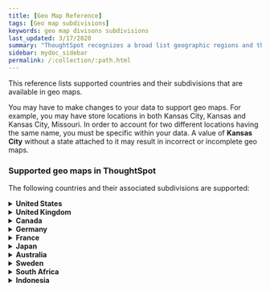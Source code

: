 ```yaml
---
title: [Geo Map Reference]
tags: [Geo map subdivisions]
keywords: geo map divisons subdivisions
last_updated: 3/17/2020
summary: "ThoughtSpot recognizes a broad list geographic regions and their subdivisions."
sidebar: mydoc_sidebar
permalink: /:collection/:path.html
---
```

This reference lists supported countries and their subdivisions that are available in geo maps.

You may have to make changes to your data to support geo maps. For example, you may have store locations in both Kansas City, Kansas and Kansas City, Missouri. In order to account for two different locations having the same name, you must be specific within your data. A value of **Kansas City** without a state attached to it may result in incorrect or incomplete geo maps.

### Supported geo maps in ThoughtSpot

The following countries and their associated subdivisions are supported:
<details>
<summary><b>United States</b></summary>
&nbsp;&nbsp;&nbsp;&nbsp;State<br>
&nbsp;&nbsp;&nbsp;&nbsp;County<br>
&nbsp;&nbsp;&nbsp;&nbsp;Zip Code<br>
</details>
<details>
<summary><b>United Kingdom</b></summary>
&nbsp;&nbsp;&nbsp;&nbsp;County and Unitary Authority<br>
&nbsp;&nbsp;&nbsp;&nbsp;Local Area District<br>
</details>
<details>
<summary><b>Canada</b></summary>
&nbsp;&nbsp;&nbsp;&nbsp;Province and Territories<br>
&nbsp;&nbsp;&nbsp;&nbsp;Census Divisions<br>
&nbsp;&nbsp;&nbsp;&nbsp;Postal Code<br>
</details>
<details>
<summary><b>Germany</b></summary>
&nbsp;&nbsp;&nbsp;&nbsp;State<br>
&nbsp;&nbsp;&nbsp;&nbsp;District<br>
&nbsp;&nbsp;&nbsp;&nbsp;Postal Code<br>
</details>
<details>
<summary><b>France</b></summary>
&nbsp;&nbsp;&nbsp;&nbsp;Region<br>
&nbsp;&nbsp;&nbsp;&nbsp;Department<br>
</details>
<details>
<summary><b>Japan</b></summary>
&nbsp;&nbsp;&nbsp;&nbsp;Prefecture<br>
&nbsp;&nbsp;&nbsp;&nbsp;PMC<br>
</details>
<details>
<summary><b>Australia</b></summary>
&nbsp;&nbsp;&nbsp;&nbsp;State<br>
&nbsp;&nbsp;&nbsp;&nbsp;Suburb<br>
&nbsp;&nbsp;&nbsp;&nbsp;Postcode<br>
</details>
<details>
<summary><b>Sweden</b></summary>
&nbsp;&nbsp;&nbsp;&nbsp;County<br>
&nbsp;&nbsp;&nbsp;&nbsp;Municipality<br>
</details>
<details>
<summary><b>South Africa</b></summary>
&nbsp;&nbsp;&nbsp;&nbsp;State<br>
&nbsp;&nbsp;&nbsp;&nbsp;District<br>
</details>
<details>
<summary><b>Indonesia</b></summary>
&nbsp;&nbsp;&nbsp;&nbsp;Province/Territory<br>
</details>
